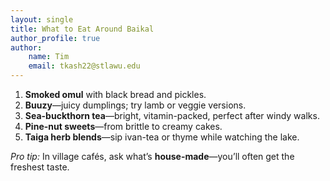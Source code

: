 ```yaml
---
layout: single
title: What to Eat Around Baikal
author_profile: true
author:
    name: Tim
    email: tkash22@stlawu.edu
---
```



1. **Smoked omul** with black bread and pickles.  
2. **Buuzy**—juicy dumplings; try lamb or veggie versions.  
3. **Sea-buckthorn tea**—bright, vitamin-packed, perfect after windy walks.  
4. **Pine-nut sweets**—from brittle to creamy cakes.  
5. **Taiga herb blends**—sip ivan-tea or thyme while watching the lake.

*Pro tip:* In village cafés, ask what’s **house-made**—you’ll often get the freshest taste.